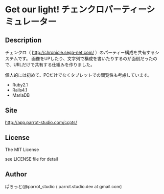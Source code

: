 Get our light! チェンクロパーティーシミュレーター
===============

Description
---------------
チェンクロ（ http://chronicle.sega-net.com/ ）のパーティー構成を共有するシステムです。
画像をUPしたり、文字列で構成を書いたりするのが面倒だったので、URLだけで共有する仕組みを作りました。

個人的には初めて、PCだけでなくタブレットでの閲覧性も考慮しています。

- Ruby2.1
- Rails4.1
- MariaDB

Site
---------------
http://app.parrot-studio.com/ccpts/

License
---------------
The MIT License

see LICENSE file for detail

Author
---------------
ぱろっと(@parrot_studio / parrot.studio.dev at gmail.com)
